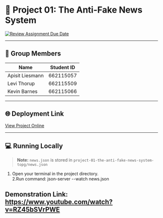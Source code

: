 # 📰 Project 01: The Anti-Fake News System

[![Review Assignment Due Date](https://classroom.github.com/assets/deadline-readme-button-22041afd0340ce965d47ae6ef1cefeee28c7c493a6346c4f15d667ab976d596c.svg)](https://classroom.github.com/a/k6kO_4Go)

---

## 👥 Group Members

| Name             | Student ID    |
|-----------------|--------------|
| Apisit Liesmann  | 662115057    |
| Levi Thorup      | 662115509    |
| Kevin Barnes     | 662115066    |

---

## 🌐 Deployment Link
[View Project Online](https://project-01-the-anti-fake-n-git-7d9384-apisits-projects-d0fae7fc.vercel.app?_vercel_share=iuoyIhQWAchkh9cyKpvrTzDE1wtgQ5uZ)

---

## 💻 Running Locally

> **Note:** `news.json` is stored in `project-01-the-anti-fake-news-system-topg/news.json`

1. Open your terminal in the project directory.  
2.Run command: json-server --watch news.json 

## Demonstration Link: https://www.youtube.com/watch?v=RZ45bSVrPWE
